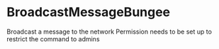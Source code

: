 # BroadcastMessageBungee
Broadcast a message to the network
Permission needs to be set up to restrict the command to admins
